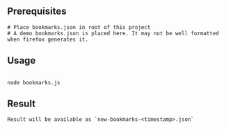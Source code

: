 ## Prerequisites

    # Place bookmarks.json in root of this project
    # A demo bookmarks.json is placed here. It may not be well formatted when firefox generates it.

## Usage

<code>
node bookmarks.js
</code>

## Result

    Result will be available as `new-bookmarks-<timestamp>.json`
